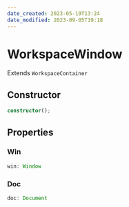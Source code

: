 ```yaml
---
date_created: 2023-05-19T13:24
date_modified: 2023-09-05T19:18
---
```

# WorkspaceWindow

Extends `WorkspaceContainer`

## Constructor

```ts
constructor();
```

## Properties

### Win

```ts
win: Window
```

### Doc

```ts
doc: Document
```
